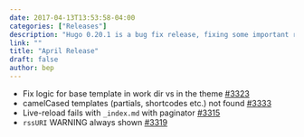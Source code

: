 ```yaml
---
date: 2017-04-13T13:53:58-04:00
categories: ["Releases"]
description: "Hugo 0.20.1 is a bug fix release, fixing some important regressions introduced in 0.20"
link: ""
title: "April Release"
draft: false
author: bep
---
```


*   Fix logic for base template in work dir vs in the theme [#3323](//github.com/spf13/hugo/issues/3323)
*   camelCased templates (partials, shortcodes etc.) not found [#3333](//github.com/spf13/hugo/issues/3333)
*   Live-reload fails with `_index.md` with paginator [#3315](//github.com/spf13/hugo/issues/3315)
*   `rssURI` WARNING always shown [#3319](//github.com/spf13/hugo/issues/3319)